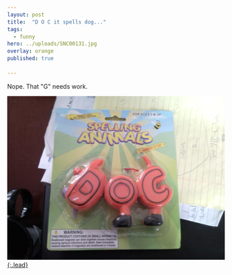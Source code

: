 ```yaml
---
layout: post
title:  "D O C it spells dog..."
tags:
  - funny
hero: ../uploads/SNC00131.jpg
overlay: orange
published: true

---
```


Nope. That "G" needs work.

[![spelling](../uploads/SNC00131.jpg){:.lead}](../uploads/SNC00131.jpg)